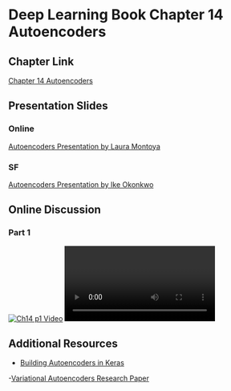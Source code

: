 
# Deep Learning Book Chapter 14 Autoencoders

## Chapter Link

[Chapter 14 Autoencoders](http://www.deeplearningbook.org/contents/autoencoders.html)

## Presentation Slides

### Online

[Autoencoders Presentation by Laura Montoya](DLB-Autoencoders-Montoya.pdf)

### SF

[Autoencoders Presentation by Ike Okonkwo](https://docs.google.com/presentation/d/1Z0roYLLlrBcrKVtm5RkdQ-pQp87J5feAn6u3DO8xhpo/edit?usp=sharing)


## Online Discussion

### Part 1
[![Ch14 p1 Video](http://img.youtube.com/HLG2xYGxwbM/0.jpg)](https://youtu.be/tBjAtBXZjN8)
<VIDEO>https://youtu.be/tBjAtBXZjN8</VIDEO>


## Additional Resources

- [Building Autoencoders in Keras](https://blog.keras.io/building-autoencoders-in-keras.html)

-[Variational Autoencoders Research Paper](https://arxiv.org/abs/1312.6114)







